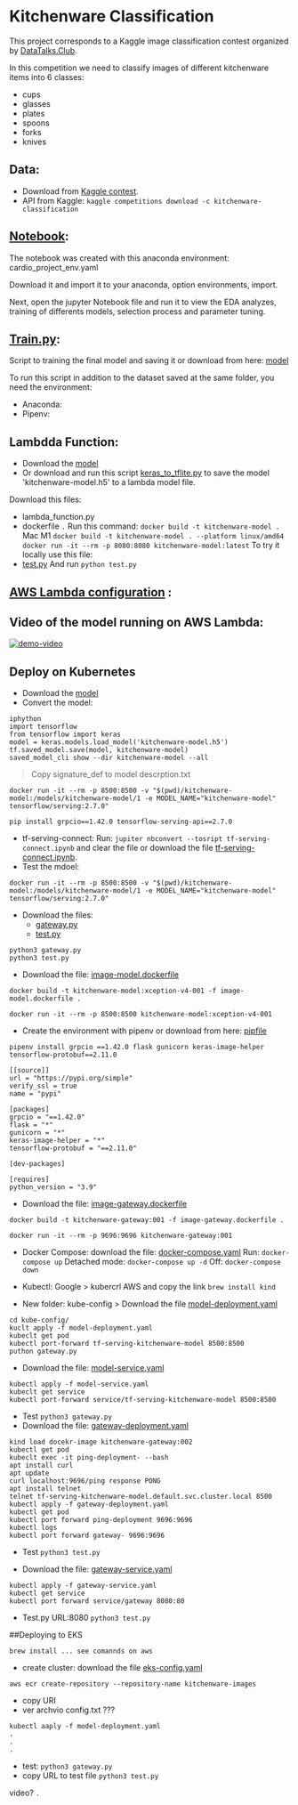 # Kitchenware Classification

This project corresponds to a Kaggle image classification contest organized by [DataTalks.Club](https://www.kaggle.com/competitions/kitchenware-classification/overview).

In this competition we need to classify images of different kitchenware items into 6 classes:

* cups
* glasses
* plates
* spoons
* forks
* knives

## Data: 
 * Download from [Kaggle contest](https://www.kaggle.com/competitions/kitchenware-classification/data).
 * API from Kaggle:  ```kaggle competitions download -c kitchenware-classification```
 
## [Notebook](notebook.):
The notebook was created with this anaconda environment: cardio_project_env.yaml

Download it and import it to your anaconda, option environments, import.

Next, open the jupyter Notebook file and run it to view the EDA analyzes, training of differents models, selection process and parameter tuning.

## [Train.py](train.py):

Script to training the final model and saving it or download from here: [model](kitchenware-model.h5)

To run this script in addition to the dataset saved at the same folder, you need the environment:
* Anaconda:
* Pipenv:

## Lambdda Function:
 * Download the [model](kitchenware-model.tflite)
 * Or download and run this script [keras_to_tflite.py](keras_to_tflite.py) to save the model 'kitchenware-model.h5' to a lambda model file.

Download this files:
* lambda_function.py
* dockerfile
```.```
Run this command: ```docker build -t kitchenware-model .```
Mac M1 ```docker build -t kitchenware-model . --platform linux/amd64```
```docker run -it --rm -p 8080:8080 kitchenware-model:latest```
To try it locally use this file: 
* [test.py](test.py) And run ```python test.py``` 


## [AWS Lambda configuration](AWS-Lambda-configuration.md) : 

## Video of the model running on AWS Lambda:
[![demo-video](cardiovascular_diseases_risk_model/images/demo-video.png)](https://youtu.be/ZKhc76kcJos) 

## Deploy on Kubernetes
* Download the [model](kitchenware-model.h5)
* Convert the model:
```
iphython
import tensorflow
from tensorflow import keras
model = keras.models.load_model('kitchenware-model.h5')
tf.saved_model.save(model, kitchenware-model)
saved_model_cli show --dir kitchenware-model --all
```
> Copy signature_def to model descrption.txt
```
docker run -it --rm -p 8500:8500 -v "$(pwd)/kitchenware-model:/models/kitchenware-model/1 -e MODEL_NAME="kitchenware-model" tensorflow/serving:2.7.0" 

pip install grpcio==1.42.0 tensorflow-serving-api==2.7.0
```
* tf-serving-connect:
Run: ```jupiter nbconvert --tosript tf-serving-connect.ipynb``` and clear the file or download the file [tf-serving-connect.ipynb](tf-serving-connect.ipynb).
* Test the mdoel:
```
docker run -it --rm -p 8500:8500 -v "$(pwd)/kitchenware-model:/models/kitchenware-model/1 -e MODEL_NAME="kitchenware-model" tensorflow/serving:2.7.0" 
```
* Download the files: 
   * [gateway.py](gateway.py)
   * [test.py](test.py)
  
```
python3 gateway.py
python3 test.py
```
* Download the file: [image-model.dockerfile]([image-model.dockerfile) 
```
docker build -t kitchenware-model:xception-v4-001 -f image-model.dockerfile .

docker run -it --rm -p 8500:8500 kitchenware-model:xception-v4-001
```
* Create the environment with pipenv or download from here: [pipfile]([pipfile)

```
pipenv install grpcio ==1.42.0 flask gunicorn keras-image-helper tensorflow-protobuf==2.11.0

```


```
[[source]]
url = "https://pypi.org/simple"
verify_ssl = true
name = "pypi"

[packages]
grpcio = "==1.42.0"
flask = "*"
gunicorn = "*"
keras-image-helper = "*"
tensorflow-protobuf = "==2.11.0"

[dev-packages]

[requires]
python_version = "3.9"
```
* Download the file: [image-gateway.dockerfile](image-gateway.dockerfile) 
```
docker build -t kitchenware-gateway:001 -f image-gateway.dockerfile .

docker run -it --rm -p 9696:9696 kitchenware-gateway:001
```

* Docker Compose: download the file: [docker-compose.yaml](docker-compose.yaml) 
Run: ```docker-compose up```
Detached mode: ```docker-compose up -d```
Off: ```docker-compose down```

* Kubectl: Google > kubercrl AWS and copy the link
```brew install kind```
* New folder: kube-config > Download the file [model-deployment.yaml](model-deployment.yaml)
```kind load docker-image kitchenware-model:xception-v4-001
cd kube-config/
kuclt apply -f model-deployment.yaml
kubeclt get pod
kubectl port-forward tf-serving-kitchenware-model 8500:8500
puthon gateway.py
```
* Download the file: [model-service.yaml](model-service.yaml) 
```
kubectl apply -f model-service.yaml
kubeclt get service
kubectl port-forward service/tf-serving-kitchenware-model 8500:8500
```
* Test ```python3 gateway.py```
* Download the file: [gateway-deployment.yaml](gateway-deployment.yaml) 
```
kind load docekr-image kitchenware-gateway:002
kubectl get pod
kubeclt exec -it ping-deployment- --bash
apt install curl
apt update
curl localhost:9696/ping response PONG
apt install telnet
telnet tf-serving-kitchenware-model.default.svc.cluster.local 8500
kubectl apply -f gateway-deployment.yaml
kubectl get pod
kubectl port forward ping-deployment 9696:9696
kubectl logs
kubectl port forward gateway- 9696:9696
```
* Test ```python3 test.py```

* Download the file: [gateway-service.yaml](gateway-service.yaml) 
```
kubectl apply -f gateway-service.yaml
kubectl get service
kubectl port forward service/gateway 8080:80
```
* Test.py URL:8080 ```python3 test.py```

##Deploying to EKS

```brew install ... see comannds on aws```
* create cluster: download the file [eks-config.yaml](eks-config.yaml)
```eksctl create cluster -f eks-config.yaml
aws ecr create-repository --repository-name kitchenware-images
```
* copy URI
* ver archvio config.txt ???
```kuctl get nodes
kubectl aaply -f model-deployment.yaml
.
.
.

```
* test: ```python3 gateway.py```
* copy URL to test file ```python3 test.py```

video?
```.```















